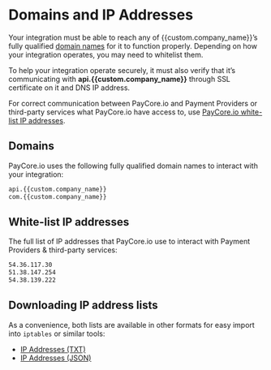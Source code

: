 # Domains and IP Addresses

Your integration must be able to reach any of {{custom.company_name}}’s fully qualified  [domain names](#domains)  for it to function properly. Depending on how your integration operates, you may need to whitelist them.

To help your integration operate securely, it must also verify that it’s communicating with  **api.{{custom.company_name}}**  through SSL certificate on it and DNS IP address.

For correct communication between PayСore.io and Payment Providers or third-party services what PayСore.io have access to, use [PayСore.io white-list IP addresses](#white-list-ip-addresses).

## Domains

PayСore.io uses the following fully qualified domain names to interact with your integration:

```html
api.{{custom.company_name}}
com.{{custom.company_name}}
```

## White-list IP addresses

The full list of IP addresses that PayСore.io use to interact with Payment Providers & third-party services:

```html
54.36.117.30
51.38.147.254
54.38.139.222
```

## Downloading IP address lists

As a convenience, both lists are available in other formats for easy import into `iptables` or similar tools:

- [IP Addresses (TXT)](/integration/ips_access.txt)
- [IP Addresses (JSON)](/integration/ips_access.json)
